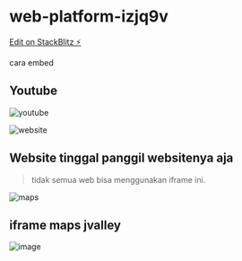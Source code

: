 # web-platform-izjq9v

[Edit on StackBlitz ⚡️](https://stackblitz.com/edit/web-platform-izjq9v)

cara embed
## Youtube
![youtube](https://user-images.githubusercontent.com/78794419/182730544-629d2c11-7945-4eb8-8441-55cacf316692.png)

![website](https://user-images.githubusercontent.com/78794419/182730501-7dc10186-0948-4acf-a4de-e1cf1ab20fd2.png)

## Website tinggal panggil websitenya aja
> tidak semua web bisa menggunakan iframe ini.

![maps](https://user-images.githubusercontent.com/78794419/182730862-ab5a3b7f-1431-4663-8aa8-23c187c0de08.png)

## iframe maps jvalley
![image](https://user-images.githubusercontent.com/78794419/182730998-e758bb16-8d06-44f7-96dd-8c347bdc4f41.png)

